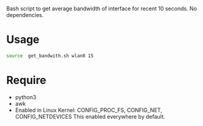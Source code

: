 #
Bash script to get average bandwidth of interface for recent 10 seconds. No dependencies.
# Usage

```bash
source  get_bandwith.sh wlan0 15
```

# Require
- python3
- awk
- Enabled in Linux Kernel: CONFIG_PROC_FS, CONFIG_NET, CONFIG_NETDEVICES
This enabled everywhere by default.
